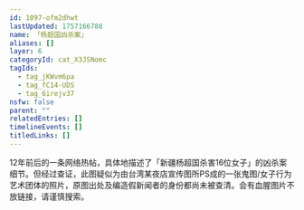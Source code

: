 ```yaml
---
id: 1097-ofm2dhwt
lastUpdated: 1757166788
name: 「杨超国凶杀案」
aliases: []
layer: 6
categoryId: cat_X3JSNomc
tagIds:
  - tag_jKWvm6pa
  - tag_fC14-UDS
  - tag_6irejv37
nsfw: false
parent: ""
relatedEntries: []
timelineEvents: []
titledLinks: []
---
```


12年前后的一条网络热帖，具体地描述了「新疆杨超国杀害16位女子」的凶杀案细节。但经过查证，此图疑似为由台湾某夜店宣传图所PS成的一张鬼图/女子行为艺术团体的照片，原图出处及编造假新闻者的身份都尚未被查清。会有血腥图片不放链接，请谨慎搜索。